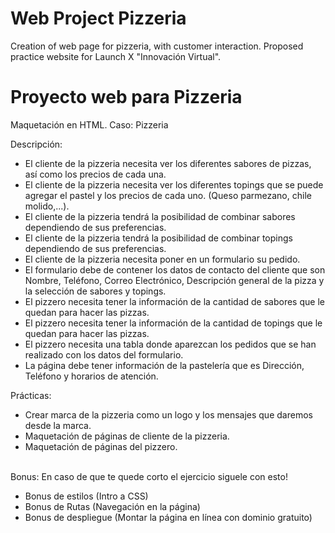 # Web Project Pizzeria
Creation of web page for pizzeria, with customer interaction.  Proposed practice website for Launch X "Innovación Virtual".

# Proyecto web para Pizzeria 

Maquetación en HTML. 
Caso: Pizzeria

Descripción:<br>

- El cliente de la pizzeria necesita ver los diferentes sabores de pizzas, así como los precios de cada una.
- El cliente de la pizzeria necesita ver los diferentes topings que se puede agregar el pastel y los precios de cada uno. (Queso parmezano, chile molido,...).
- El cliente de la pizzeria tendrá la posibilidad de combinar sabores dependiendo de sus preferencias.
- El cliente de la pizzeria tendrá la posibilidad de combinar topings dependiendo de sus preferencias.
- El cliente de la pizzeria necesita poner en un formulario su pedido.
- El formulario debe de contener los datos de contacto del cliente que son Nombre, Teléfono, Correo Electrónico, Descripción general de la pizza y la selección de sabores y topings.
- El pizzero necesita tener la información de la cantidad de sabores que le quedan para hacer las pizzas.
- El pizzero necesita tener la información de la cantidad de topings que le quedan para hacer las pizzas.
- El pizzero necesita una tabla donde aparezcan los pedidos que se han realizado con los datos del formulario.
- La página debe tener información de la pastelería que es Dirección, Teléfono y horarios de atención.

Prácticas:<br>

- Crear marca de la pizzeria como un logo y los mensajes que daremos desde la marca.
- Maquetación de páginas de cliente de la pizzeria.
- Maquetación de páginas del pizzero.
<br>
Bonus: En caso de que te quede corto el ejercicio siguele con esto!<br>

- Bonus de estilos (Intro a CSS)
- Bonus de Rutas (Navegación en la página)
- Bonus de despliegue (Montar la página en línea con dominio gratuito)
